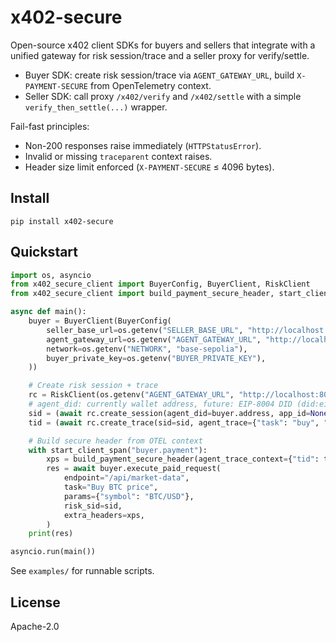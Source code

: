 # x402-secure

Open-source x402 client SDKs for buyers and sellers that integrate with a unified gateway for risk session/trace and a seller proxy for verify/settle.

- Buyer SDK: create risk session/trace via `AGENT_GATEWAY_URL`, build `X-PAYMENT-SECURE` from OpenTelemetry context.
- Seller SDK: call proxy `/x402/verify` and `/x402/settle` with a simple `verify_then_settle(...)` wrapper.

Fail-fast principles:
- Non-200 responses raise immediately (`HTTPStatusError`).
- Invalid or missing `traceparent` context raises.
- Header size limit enforced (`X-PAYMENT-SECURE` ≤ 4096 bytes).

## Install

```
pip install x402-secure
```

## Quickstart

```python
import os, asyncio
from x402_secure_client import BuyerConfig, BuyerClient, RiskClient
from x402_secure_client import build_payment_secure_header, start_client_span

async def main():
    buyer = BuyerClient(BuyerConfig(
        seller_base_url=os.getenv("SELLER_BASE_URL", "http://localhost:8010"),
        agent_gateway_url=os.getenv("AGENT_GATEWAY_URL", "http://localhost:8000"),
        network=os.getenv("NETWORK", "base-sepolia"),
        buyer_private_key=os.getenv("BUYER_PRIVATE_KEY"),
    ))

    # Create risk session + trace
    rc = RiskClient(os.getenv("AGENT_GATEWAY_URL", "http://localhost:8000"))
    # agent_did: currently wallet address, future: EIP-8004 DID (did:eip8004:chain:contract:tokenId)
    sid = (await rc.create_session(agent_did=buyer.address, app_id=None, device={"ua": "oss-example"}))['sid']
    tid = (await rc.create_trace(sid=sid, agent_trace={"task": "buy", "parameters": {"symbol": "BTC/USD"}}))['tid']

    # Build secure header from OTEL context
    with start_client_span("buyer.payment"):
        xps = build_payment_secure_header(agent_trace_context={"tid": tid})
        res = await buyer.execute_paid_request(
            endpoint="/api/market-data",
            task="Buy BTC price",
            params={"symbol": "BTC/USD"},
            risk_sid=sid,
            extra_headers=xps,
        )
    print(res)

asyncio.run(main())
```

See `examples/` for runnable scripts.

## License

Apache-2.0

